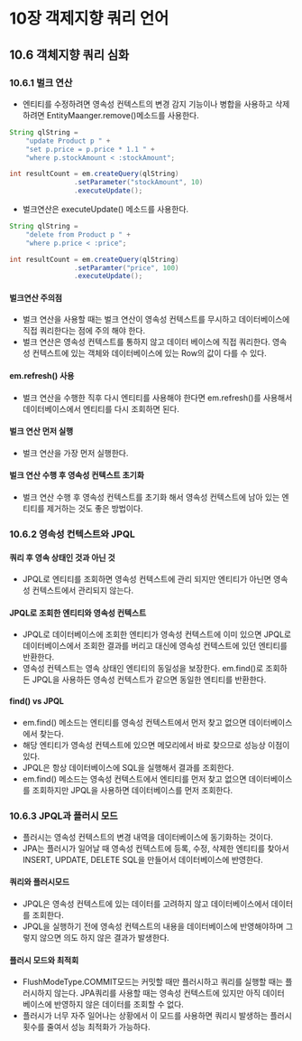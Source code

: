 # 10장 객제지향 쿼리 언어 
## 10.6 객체지향 쿼리 심화 
### 10.6.1 벌크 연산 
- 엔티티를 수정하려면 영속성 컨텍스트의 변경 감지 기능이나 병합을 사용하고 삭제 하려면 EntityMaanger.remove()메소드를 사용한다. 
```java
String qlString = 
	"update Product p " +
	"set p.price = p.price * 1.1 " +
	"where p.stockAmount < :stockAmount";

int resultCount = em.createQuery(qlString)
				.setParameter("stockAmount", 10)
				.executeUpdate();
```
- 벌크연산은 executeUpdate() 메소드를 사용한다. 
```java
String qlString = 
	"delete from Product p " +
	"where p.price < :price";

int resultCount = em.createQuery(qlString)
				.setParamter("price", 100)
				.executeUpdate();
```

#### 벌크연산 주의점 
- 벌크 연산을 사용할 때는 벌크 연산이 영속성 컨텍스트를 무시하고 데이터베이스에 직접 쿼리한다는 점에 주의 해야 한다. 
- 벌크 연산은 영속성 컨텍스트를 통하지 않고 데이터 베이스에 직접 쿼리한다. 영속성 컨텍스트에 있는 객체와 데이터베이스에 있는 Row의 값이 다를 수 있다. 

#### em.refresh() 사용 
- 벌크 연산을 수행한 직후 다시 엔티티를 사용해야 한다면 em.refresh()를 사용해서 데이터베이스에서 엔티티를 다시 조회하면 된다. 
#### 벌크 연산 먼저 실행 
- 벌크 연산을 가장 먼저 실행한다.
 
#### 벌크 연산 수행 후 영속성 컨텍스트 초기화 
- 벌크 연산 수행 후 영속성 컨텍스트를 초기화 해서 영속성 컨텍스트에 남아 있는 엔티티를 제거하는 것도 좋은 방법이다. 

### 10.6.2 영속성 컨텍스트와 JPQL 
#### 쿼리 후 영속 상태인 것과 아닌 것 
- JPQL로 엔티티를 조회하면 영속성 컨텍스트에 관리 되지만 엔티티가 아닌면 영속성 컨텍스트에서 관리되지 않는다. 

#### JPQL로 조회한 엔티티와 영속성 컨텍스트 
- JPQL로 데이터베이스에 조회한 엔티티가 영속성 컨텍스트에 이미 있으면 JPQL로 데이터베이스에서 조회한 결과를 버리고 대신에 영속성 컨텍스트에 있던 엔티티를 반환한다. 
- 영속성 컨텍스트는 영속 상태인 엔티티의 동일성을 보장한다. em.find()로 조회하든 JPQL을 사용하든 영속성 컨텍스트가 같으면 동일한 엔티티를 반환한다. 

#### find()	vs JPQL 
- em.find() 메소드는 엔티티를 영속성 컨텍스트에서 먼저 찾고 없으면 데이터베이스에서 찾는다. 
- 해당 엔티티가 영속성 컨텍스트에 있으면 메모리에서 바로 찾으므로 성능상 이점이 있다. 
- JPQL은 항상 데이터베이스에 SQL을 실행해서 결과를 조회한다.
- em.find() 메소드는 영속성 컨텍스트에서 엔티티를 먼저 찾고 없으면 데이터베이스를 조회하지만 JPQL을 사용하면 데이터베이스를 먼저 조회한다. 


### 10.6.3 JPQL과 플러시 모드
- 플러시는 영속성 컨텍스트의 변경 내역을 데이터베이스에 동기화하는 것이다. 
- JPA는 플러시가 일어날 때 영속성 컨텍스트에 등록, 수정, 삭제한 엔티티를 찾아서 INSERT, UPDATE, DELETE SQL을 만들어서 데이터베이스에 반영한다. 

#### 쿼리와 플러시모드 
- JPQL은 영속성 컨텍스트에 있는 데이터를 고려하지 않고 데이터베이스에서 데이터를 조회한다. 
- JPQL을 실행하기 전에 영속성 컨텍스트의 내용을 데이터베이스에 반영해야하며 그렇지 않으면 의도 하지 않은 결과가 발생한다. 

#### 플러시 모드와 최적회 
- FlushModeType.COMMIT모드는 커밋할 때만 플러시하고 쿼리를 실행할 때는 플러시하지 않는다. JPA쿼리를 사용할 때는 영속성 컨텍스트에 있지만 아직 데이터 베이스에 반영하지 않은 데이터를 조회할 수 없다. 
- 플러시가 너무 자주 일어나는 상황에서 이 모드를 사용하면 쿼리시 발생하는 플러시 횟수를 줄여서 성능 최적화가 가능하다. 